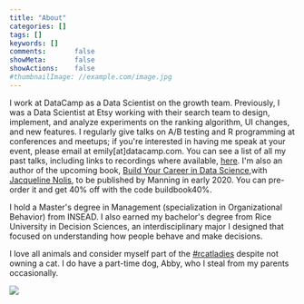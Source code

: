 ```yaml
---
title: "About"
categories: []
tags: []
keywords: []
comments:       false
showMeta:       false
showActions:    false
#thumbnailImage: //example.com/image.jpg
---
```


I work at DataCamp as a Data Scientist on the growth team. Previously, I was a Data Scientist at Etsy working with their search team to design, implement, and analyze experiments on the ranking algorithm, UI changes, and new features. I regularly give talks on A/B testing and R programming at conferences and meetups; if you're interested in having me speak at your event, please email at emily[at]datacamp.com. You can see a list of all my past talks, including links to recordings where available, [here](https://hookedondata.org/speaking/). I'm also an author of the upcoming book, [Build Your Career in Data Science](https://www.manning.com/books/build-your-career-in-data-science?a_aid=buildcareer&a_bid=76784b6a),with [Jacqueline Nolis](https://jnolis.com/), to be published by Manning in early 2020. You can pre-order it and get 40% off with the code buildbook40%. 

I hold a Master's degree in Management (specialization in Organizational Behavior) from INSEAD. I also earned my bachelor's degree from Rice University in Decision Sciences, an interdisciplinary major I designed that focused on understanding how people behave and make decisions. 

I love all animals and consider myself part of the [#rcatladies](https://twitter.com/hashtag/rcatladies) despite not owning a cat. I do have a part-time dog, Abby, who I steal from my parents occasionally. 

![](/img/abby_picture.jpg)

